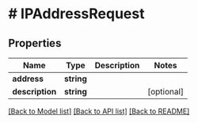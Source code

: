 # # IPAddressRequest

## Properties

Name | Type | Description | Notes
------------ | ------------- | ------------- | -------------
**address** | **string** |  |
**description** | **string** |  | [optional]

[[Back to Model list]](../../README.md#models) [[Back to API list]](../../README.md#endpoints) [[Back to README]](../../README.md)
